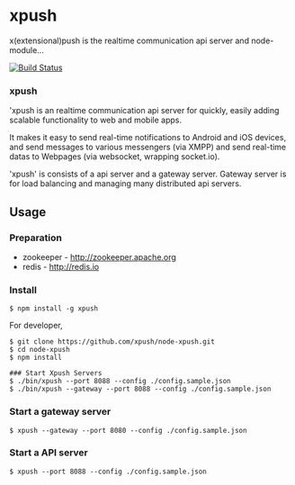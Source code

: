 # xpush
x(extensional)push is the realtime communication api server and node-module...

[![Build Status](https://travis-ci.org/xpush/node-xpush.png?branch=master)](https://travis-ci.org/xpush/node-xpush)

### xpush
'xpush is an realtime communication api server for quickly, easily adding scalable functionality to web and mobile apps.

It makes it easy to send real-time notifications to Android and iOS devices, and send messages to various messengers (via XMPP) and send real-time datas to Webpages (via websocket, wrapping socket.io).

'xpush' is consists of a api server and a gateway server.
Gateway server is for load balancing and managing many distributed api servers.

## Usage

### Preparation
  * zookeeper - http://zookeeper.apache.org
  * redis - http://redis.io

### Install

	$ npm install -g xpush
	
For developer, 

	$ git clone https://github.com/xpush/node-xpush.git
	$ cd node-xpush
	$ npm install
	
	### Start Xpush Servers
	$ ./bin/xpush --port 8088 --config ./config.sample.json
	$ ./bin/xpush --gateway --port 8088 --config ./config.sample.json

### Start a gateway server

	$ xpush --gateway --port 8080 --config ./config.sample.json

### Start a API server

	$ xpush --port 8088 --config ./config.sample.json





 


